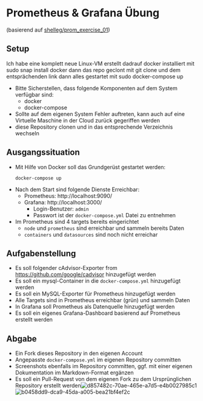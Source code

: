 # Prometheus & Grafana Übung

(basierend auf [shelleg/prom_exercise_01](https://github.com/shelleg/prom_exercise_01))

## Setup

Ich habe eine komplett neue Linux-VM erstellt
dadrauf docker installiert mit sudo snap install docker
dann das repo geclont mit git clone und dem entsprächenden link 
dann alles gestartet mit sudo docker-compose up

* Bitte Sicherstellen, dass folgende Komponenten auf dem System verfügbar sind:
  *  docker
  *  docker-compose
* Sollte auf dem eigenen System Fehler auftreten, kann auch auf eine Virtuelle Maschine in der Cloud zurück gegeriffen werden
* diese Repository clonen und in das entsprechende Verzeichnis wechseln

## Ausgangssituation

* Mit Hilfe von Docker soll das Grundgerüst gestartet werden:
  ```
  docker-compose up
  ```
* Nach dem Start sind folgende Dienste Erreichbar:
  * Prometheus: http://localhost:9090/
  * Grafana: http://localhost:3000/
    * Login-Benutzer: `admin`
    * Passwort ist der `docker-compose.yml` Datei zu entnehmen
* Im Prometheus sind 4 targets bereits eingerichtet
  * `node` und `prometheus` sind erreichbar und sammeln bereits Daten
  * `containers` und `datasources` sind noch nicht erreichar


## Aufgabenstellung

* Es soll folgender cAdvisor-Exporter from https://github.com/google/cadvisor hinzugefügt werden
* Es soll ein mysql-Container in die `docker-compose.yml` hinzugefügt werden
* Es soll ein MySQL-Exporter für Prometheus hinzugefügt werden
* Alle Targets sind in Prometheus erreichbar (grün) und sammeln Daten
* In Grafana soll Prometheus als Datenquelle hinzugefügt werden
* Es soll ein eigenes Grafana-Dashboard basierend auf Prometheus erstellt werden

## Abgabe

* Ein Fork dieses Repository in den eigenen Account
* Angepasste  `docker-compose.yml` im eigenen Repository committen
* Screenshots ebenfalls im Repository committen, ggf. mit einer eigenen Dokumentation im Markdown-Format ergänzen
* Es soll ein Pull-Request von dem eigenen Fork zu dem Ursprünglichen Repository erstellt werden![d857482c-70ae-465e-a7d5-e4b0027985c1](https://user-images.githubusercontent.com/102225659/208913529-c06baca9-47d9-4d2a-b47d-99df4ea0a089.jpg)
![b0458dd9-dca9-45da-a005-bea21bf4ef2c](https://user-images.githubusercontent.com/102225659/208913561-c82bbf54-fef7-4dce-9471-47bb2b39956b.jpg)
